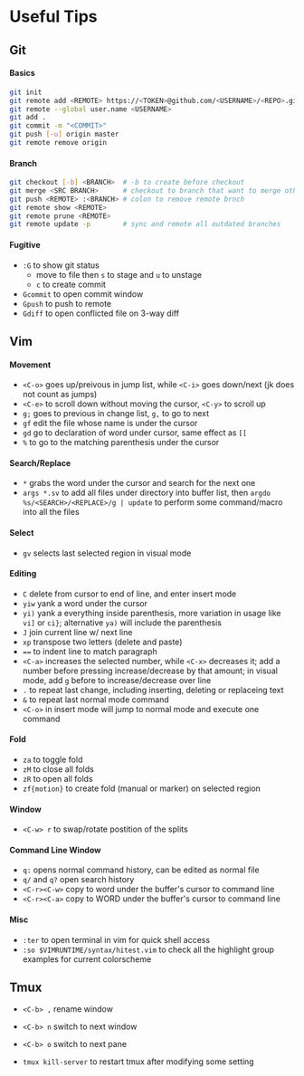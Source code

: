 # Useful Tips

## Git
#### Basics
```bash
git init
git remote add <REMOTE> https://<TOKEN>@github.com/<USERNAME>/<REPO>.git
git remote --global user.name <USERNAME>
git add .
git commit -m "<COMMIT>"
git push [-u] origin master
git remote remove origin
```

#### Branch
```bash
git checkout [-b] <BRANCH>  # -b to create before checkout
git merge <SRC BRANCH>      # checkout to branch that want to merge others first
git push <REMOTE> :<BRANCH> # colon to remove remote brnch
git remote show <REMOTE>
git remote prune <REMOTE>
git remote update -p        # sync and remote all outdated branches
```

#### Fugitive
+ `:G` to show git status
   + move to file then `s` to stage and `u` to unstage
   + `c` to create commit
+ `Gcommit` to open commit window
+ `Gpush` to push to remote
+ `Gdiff` to open conflicted file on 3-way diff

## Vim
#### Movement
+ `<C-o>` goes up/preivous in jump list, while `<C-i>` goes down/next (jk does not count as jumps)
+ `<C-e>` to scroll down without moving the cursor, `<C-y>` to scroll up
+ `g;` goes to previous in change list, `g,` to go to next
+ `gf` edit the file whose name is under the cursor
+ `gd` go to declaration of word under cursor, same effect as `[[`
+ `%` to go to the matching parenthesis under the cursor

#### Search/Replace
+ `*` grabs the word under the cursor and search for the next one
+ `args *.sv` to add all files under directory into buffer list, then `argdo %s/<SEARCH>/<REPLACE>/g | update` to perform some command/macro into all the files

#### Select
+ `gv` selects last selected region in visual mode

#### Editing
+ `C` delete from cursor to end of line, and enter insert mode
+ `yiw` yank a word under the cursor
+ `yi)` yank a everything inside parenthesis, more variation in usage like `vi]` or `ci}`; alternative `ya)` will include the parenthesis
+ `J` join current line w/ next line
+ `xp` transpose two letters (delete and paste)
+ `==` to indent line to match paragraph
+ `<C-a>` increases the selected number, while `<C-x>` decreases it; add a number before pressing increase/decrease by that amount; in visual mode, add `g` before to increase/decrease over line
+ `.` to repeat last change, including inserting, deleting or replaceing text
+ `&` to repeat last normal mode command
+ `<C-o>` in insert mode will jump to normal mode and execute one command

#### Fold
+ `za` to toggle fold
+ `zM` to close all folds
+ `zR` to open all folds
+ `zf{motion}` to create fold (manual or marker) on selected region

#### Window
+ `<C-w> r` to swap/rotate postition of the splits

#### Command Line Window
+ `q:` opens normal command history, can be edited as normal file
+ `q/` and `q?` open search history
+ `<C-r><C-w>` copy to word under the buffer's cursor to command line
+ `<C-r><C-a>` copy to WORD under the buffer's cursor to command line

#### Misc
+ `:ter` to open terminal in vim for quick shell access
+ `:so $VIMRUNTIME/syntax/hitest.vim` to check all the highlight group examples for current colorscheme

## Tmux
+ `<C-b> ,` rename window
+ `<C-b> n` switch to next window
+ `<C-b> o` switch to next pane

+ `tmux kill-server` to restart tmux after modifying some setting

<!-- vim:wrap:
